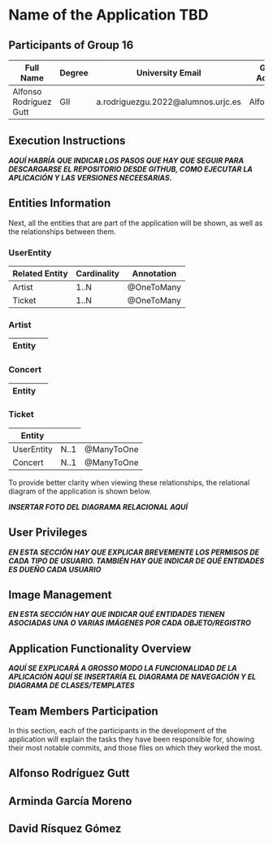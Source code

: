 # Name of the Application TBD

## Participants of Group 16

<table>
  <thead>
    <th>Full Name</th>
    <th>Degree</th>
    <th>University Email</th>
    <th>Github Account</th>
  </thead>
  <tr>
    <td>Alfonso Rodríguez Gutt</td>
    <td>GII</td>
    <td>a.rodriguezgu.2022@alumnos.urjc.es</td>
    <td>AlfonsoRodr</td>
  </tr>
</table>

## Execution Instructions
<strong><em>AQUÍ HABRÍA QUE INDICAR LOS PASOS QUE HAY QUE SEGUIR PARA DESCARGARSE EL REPOSITORIO DESDE GITHUB, COMO EJECUTAR LA APLICACIÓN Y LAS VERSIONES NECEESARIAS. </em></strong>

## Entities Information
Next, all the entities that are part of the application will be shown, as well as the relationships between them.

### UserEntity
<table>
  <thead>
    <th>Related Entity</th>
    <th>Cardinality</th>
    <th>Annotation</th>
  </thead>
  <tbody>
    <tr>
      <td>Artist</td>
      <td>1..N</td>
      <td>@OneToMany</td>
    </tr>
    <tr>
      <td>Ticket</td>
      <td>1..N</td>
      <td>@OneToMany</td>
    </tr>
  </tbody>
</table>

### Artist
<table>
  <thead>
    <th>Entity</th>
    <th></th>
  </thead>
</table>

### Concert
<table>
  <thead>
    <th>Entity</th>
    <th></th>
  </thead>
</table>

### Ticket
<table>
  <thead>
    <th>Entity</th>
    <th></th>
  </thead>
  <tbody>
    <tr>
      <td>UserEntity</td>
      <td>N..1</td>
      <td>@ManyToOne</td>
    </tr>
    <tr>
      <td>Concert</td>
      <td>N..1</td>
      <td>@ManyToOne</td>
    </tr>
  </tbody>
</table>


To provide better clarity when viewing these relationships, the relational diagram of the application is shown below.

<strong><em>INSERTAR FOTO DEL DIAGRAMA RELACIONAL AQUÍ </em></strong>

## User Privileges
<strong><em>EN ESTA SECCIÓN HAY QUE EXPLICAR BREVEMENTE LOS PERMISOS DE CADA TIPO DE USUARIO. TAMBIÉN HAY QUE INDICAR DE QUÉ ENTIDADES ES DUEÑO CADA USUARIO </em></strong>

## Image Management
<strong><em>EN ESTA SECCIÓN HAY QUE INDICAR QUÉ ENTIDADES TIENEN ASOCIADAS UNA O VARIAS IMÁGENES POR CADA OBJETO/REGISTRO </em></strong>

## Application Functionality Overview
<strong><em>AQUÍ SE EXPLICARÁ A GROSSO MODO LA FUNCIONALIDAD DE LA APLICACIÓN </em> </strong>
<strong><em> AQUÍ SE INSERTARÍA EL DIAGRAMA DE NAVEGACIÓN Y EL DIAGRAMA DE CLASES/TEMPLATES </em></strong>

## Team Members Participation
In this section, each of the participants in the development of the application will explain the tasks they have been responsible for, showing their most notable commits, and those files on which they worked the most.

## Alfonso Rodríguez Gutt

## Arminda García Moreno

## David Rísquez Gómez
